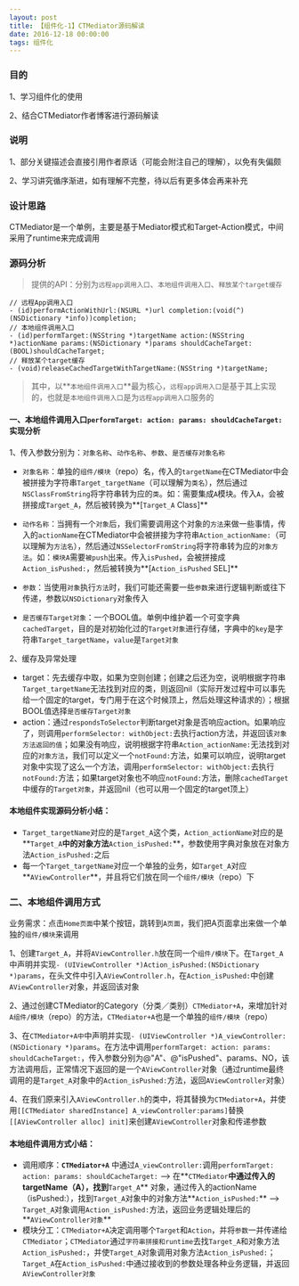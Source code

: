```yaml
---
layout: post
title: 【组件化-1】CTMediator源码解读
date: 2016-12-18 00:00:00
tags: 组件化
---
```


### 目的

1、学习组件化的使用

2、结合CTMediator作者博客进行源码解读

### 说明

1、部分关键描述会直接引用作者原话（可能会附注自己的理解），以免有失偏颇

2、学习讲究循序渐进，如有理解不完整，待以后有更多体会再来补充

### 设计思路

CTMediator是一个单例，主要是基于Mediator模式和Target-Action模式，中间采用了runtime来完成调用

### 源码分析

> 提供的API：分别为`远程app调用入口`、`本地组件调用入口`、`释放某个target缓存`

```
// 远程App调用入口
- (id)performActionWithUrl:(NSURL *)url completion:(void(^)(NSDictionary *info))completion;
// 本地组件调用入口
- (id)performTarget:(NSString *)targetName action:(NSString *)actionName params:(NSDictionary *)params shouldCacheTarget:(BOOL)shouldCacheTarget;
// 释放某个target缓存
- (void)releaseCachedTargetWithTargetName:(NSString *)targetName;
```

> 其中，以**`本地组件调用入口`**最为核心，`远程app调用入口`是基于其上实现的，也就是`本地组件调用入口`是为`远程app调用入口`服务的

#### 一、本地组件调用入口`performTarget: action: params: shouldCacheTarget:`实现分析

1、传入参数分别为：`对象名称`、`动作名称`、`参数`、`是否缓存对象名称`

* `对象名称`：单独的`组件/模块`（repo）名，传入的`targetName`在CTMediator中会被拼接为字符串`Target_targetName`（可以理解为`类名`），然后通过`NSClassFromString`将字符串转为应的`类`。如：需要集成`A`模块。传入`A`，会被拼接成`Target_A`，然后被转换为**[`Target_A` Class]**

* `动作名称`：当拥有一个`对象`后，我们需要调用这个对象的`方法`来做一些事情，传入的`actionName`在CTMediator中会被拼接为字符串`Action_actionName:`（可以理解为`方法名`），然后通过`NSSelectorFromString`将字符串转为应的`对象方法`。如：`模块A`需要`被push`出来。传入`isPushed`，会被拼接成`Action_isPushed:`，然后被转换为**[`Action_isPushed` SEL]**

* `参数`：当使用`对象`执行`方法`时，我们可能还需要一些`参数`来进行逻辑判断或往下传递，参数以`NSDictionary`对象传入

* `是否缓存Target对象`：一个BOOL值。单例中维护着一个可变字典`cachedTarget`，目的是对初始化过的`Target对象`进行存储，字典中的`key`是字符串`Target_targetName`，`value`是`Target对象`

2、缓存及异常处理

* target：先去缓存中取，如果为空则创建；创建之后还为空，说明根据字符串`Target_targetName`无法找到对应的类，则返回nil（实际开发过程中可以事先给一个固定的target，专门用于在这个时候顶上，然后处理这种请求的）；根据BOOL值选择`是否缓存Target对象`
* action：通过`respondsToSelector`判断target对象是否响应action。如果响应了，则调用`performSelector: withObject:`去执行action方法，并返回该`对象方法返回的值`；如果没有响应，说明根据字符串`Action_actionName:`无法找到对应的`对象方法`，我们可以定义一个`notFound:`方法，如果可以响应，说明target对象中实现了这么一个方法，调用`performSelector: withObject:`去执行`notFound:`方法；如果target对象也不响应`notFound:`方法，删除`cachedTarget`中缓存的`Target对象`，并返回nil（也可以用一个固定的target顶上）

#### 本地组件实现源码分析小结：

* `Target_targetName`对应的是`Target_A`这个类，`Action_actionName`对应的是**`Target_A`**中的对象方法**`Action_isPushed:`**，参数使用字典对象放在对象方法`Action_isPushed:`之后
* 每一个`Target_targetName`对应一个单独的业务，如`Target_A`对应**`AViewController`**，并且将它们放在同一个`组件/模块`（repo）下

### 二、本地组件调用方式

业务需求：点击`Home页面`中某个按钮，跳转到`A页面`，我们把A页面拿出来做一个单独的`组件/模块`来调用

1、创建`Target_A`，并将`AViewController.h`放在同一个`组件/模块`下。在`Target_A`中声明并实现`- (UIViewController *)Action_isPushed:(NSDictionary *)params`，在头文件中引入`AViewController.h`，在`Action_isPushed:`中创建`AViewController`对象，并返回该对象

2、通过创建CTMediator的Category（分类／类别）`CTMediator+A`，来增加针对`A组件/模块`（repo）的方法，`CTMediator+A`也是一个单独的`组件/模块`（repo）

3、在`CTMediator+A中`中声明并实现`- (UIViewController *)A_viewController:(NSDictionary *)params`。在方法中调用`performTarget: action: params: shouldCacheTarget:`，传入参数分别为@"A"、@"isPushed"、params、NO，该方法调用后，正常情况下返回的是一个`AViewController`对象（通过runtime最终调用的是`Target_A`对象中的`Action_isPushed:`方法，返回`AViewController`对象）

4、在我们原来引入`AViewController.h`的类中，将其替换为`CTMediator+A`，并使用`[[CTMediator sharedInstance] A_viewController:params]`替换`[[AViewController alloc] init]`来创建`AViewController`对象和传递参数

#### 本地组件调用方式小结：

* 调用顺序：**`CTMediator+A`** 中通过`A_viewController:`调用`performTarget: action: params: shouldCacheTarget:`  ——> 在**`CTMediator`**中通过传入的targetName（A），找到**`Target_A`** 对象，通过传入的actionName（isPushed:），找到`Target_A`对象中的对象方法**`Action_isPushed:`** ——> `Target_A`对象调用`Action_isPushed:`方法，返回业务逻辑处理后的**`AViewController对象`**
* 模块分工：`CTMediator+A`决定调用哪个`Target`和`Action`，并将`参数`一并传递给`CTMediator`；`CTMediator`通过`字符串拼接和runtime`去找`Target_A`和对象方法`Action_isPushed:`，并使`Target_A`对象调用对象方法`Action_isPushed:`；`Target_A`在`Action_isPushed:`中通过接收到的参数处理各种业务逻辑，并返回`AViewController对象`
